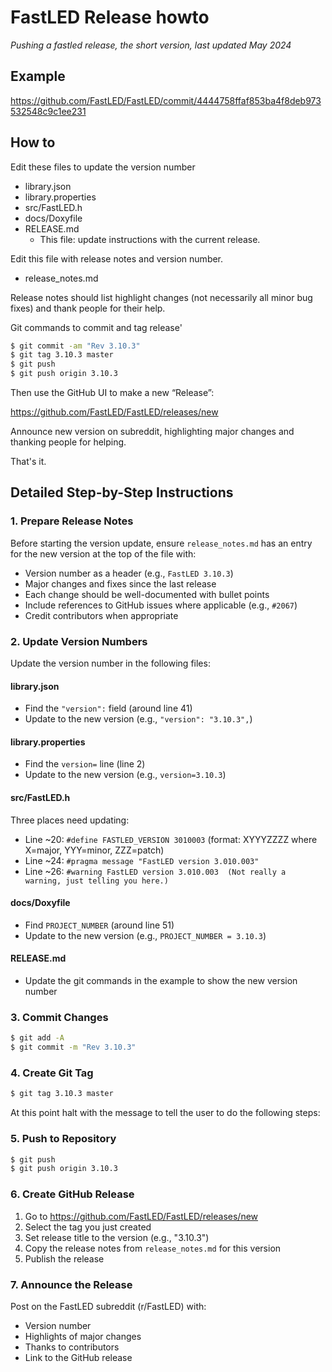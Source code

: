 # FastLED Release howto

*Pushing a fastled release, the short version, last updated May 2024*

## Example

https://github.com/FastLED/FastLED/commit/4444758ffaf853ba4f8deb973532548c9c1ee231

## How to

Edit these files to update the version number
  * library.json 
  * library.properties 
  * src/FastLED.h 
  * docs/Doxyfile
  * RELEASE.md
    * This file: update instructions with the current release.


Edit this file with release notes and version number.
  * release_notes.md

Release notes should list highlight changes (not necessarily all minor bug fixes) and thank people for their help. 

Git commands to commit and tag release'
```bash
$ git commit -am "Rev 3.10.3"
$ git tag 3.10.3 master
$ git push
$ git push origin 3.10.3
```

Then use the GitHub UI to make a new “Release”:

https://github.com/FastLED/FastLED/releases/new

Announce new version on subreddit, highlighting major changes and thanking people for helping.

That's it.

## Detailed Step-by-Step Instructions

### 1. Prepare Release Notes
Before starting the version update, ensure `release_notes.md` has an entry for the new version at the top of the file with:
- Version number as a header (e.g., `FastLED 3.10.3`)
- Major changes and fixes since the last release
- Each change should be well-documented with bullet points
- Include references to GitHub issues where applicable (e.g., `#2067`)
- Credit contributors when appropriate

### 2. Update Version Numbers
Update the version number in the following files:

#### library.json
- Find the `"version":` field (around line 41)
- Update to the new version (e.g., `"version": "3.10.3",`)

#### library.properties
- Find the `version=` line (line 2)
- Update to the new version (e.g., `version=3.10.3`)

#### src/FastLED.h
Three places need updating:
- Line ~20: `#define FASTLED_VERSION 3010003` (format: XYYYZZZZ where X=major, YYY=minor, ZZZ=patch)
- Line ~24: `#pragma message "FastLED version 3.010.003"`
- Line ~26: `#warning FastLED version 3.010.003  (Not really a warning, just telling you here.)`

#### docs/Doxyfile
- Find `PROJECT_NUMBER` (around line 51)
- Update to the new version (e.g., `PROJECT_NUMBER = 3.10.3`)

#### RELEASE.md
- Update the git commands in the example to show the new version number

### 3. Commit Changes
```bash
$ git add -A
$ git commit -m "Rev 3.10.3"
```

### 4. Create Git Tag
```bash
$ git tag 3.10.3 master
```

At this point halt with the message to tell the user to do the following steps:

### 5. Push to Repository
```bash
$ git push
$ git push origin 3.10.3
```

### 6. Create GitHub Release
1. Go to https://github.com/FastLED/FastLED/releases/new
2. Select the tag you just created
3. Set release title to the version (e.g., "3.10.3")
4. Copy the release notes from `release_notes.md` for this version
5. Publish the release

### 7. Announce the Release
Post on the FastLED subreddit (r/FastLED) with:
- Version number
- Highlights of major changes
- Thanks to contributors
- Link to the GitHub release 
